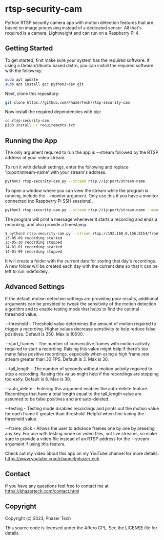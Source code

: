 # rtsp-security-cam
Python RTSP security camera app with motion detection features that are based on image processing instead of a dedicated sensor.  All that's required is a camera.  Lightweight and can run on a Raspberry Pi 4.

## Getting Started

To get started, first make sure your system has the required software. If using a Debian/Ubuntu based distro, you can install the required software with the following:

```bash
sudo apt update
sudo apt install gcc python3-dev git
```

Next, clone this repository:

```bash
git clone https://github.com/PhazerTech/rtsp-security-cam
```

Now install the required dependencies with pip:

```bash
cd rtsp-security-cam
pip3 install -r requirements.txt
```

## Running the App

The only argument required to run the app is --stream followed by the RTSP address of your video stream.

To run it with default settings, enter the following and replace 'ip:port/stream-name' with your stream's address.

```bash
python3 rtsp-security-cam.py --stream rtsp://ip:port/stream-name
```

To open a window where you can view the stream while the program is running, include the --monitor argument.
Only use this if you have a monitor connected (no Raspberry Pi SSH sessions).

```bash
python3 rtsp-security-cam.py --stream rtsp://ip:port/stream-name --monitor
```

The program will print a message whenever it starts a recording and ends a recording, and also provide a timestamp.

```bash
$ python3 rtsp-security-cam.py --stream rtsp://192.168.0.156:8554/frontdoor
13-05-09 recording started
13-05-30 recording stopped
14-01-01 recording started
14-01-09 recording stopped
```

It will create a folder with the current date for storing that day's recordings. A new folder will be created each day with the current date so that it can be left to run indefinitely.

## Advanced Settings

If the default motion detection settings are providing poor results, additional arguments can be provided to tweak the sensitivity of the motion detection algorithm and to enable testing mode
that helps to find the optimal threshold value.

--threshold - Threshold value determines the amount of motion required to trigger a recording. Higher values decrease sensitivity to help reduce false positives. Default is 350. Max is 10000.

--start_frames - The number of consecutive frames with motion activity required to start a recording. Raising this value might help if there's too many false positive recordings, especially when using a high frame rate stream greater than 30 FPS. Default is 3. Max is 30.

--tail_length - The number of seconds without motion activity required to stop a recording. Raising this value might help if the recordings are stopping too early. Default is 8. Max is 30.

--auto_delete - Entering this argument enables the auto-delete feature. Recordings that have a total length equal to the tail_length value are assumed to be false positives and are auto-deleted.

--testing - Testing mode disables recordings and prints out the motion value for each frame if greater than threshold. Helpful when fine tuning the threshold value.

--frame_click - Allows the user to advance frames one by one by pressing any key. For use with testing mode on video files, not live streams, so make sure to provide a video file instead of an RTSP address for the --stream argument if using this feature.

Check out my video about this app on my YouTube channel for more details: https://www.youtube.com/channel/phazertech

## Contact

If you have any questions feel free to contact me at https://phazertech.com/contact.html

## Copyright

Copyright (c) 2023, Phazer Tech

This source code is licensed under the Affero GPL. See the LICENSE file for details.
